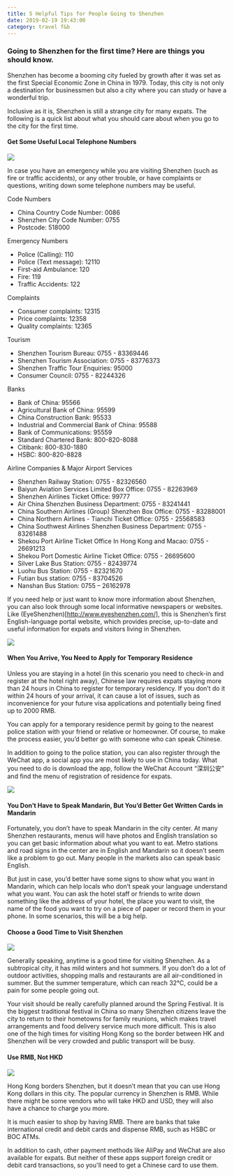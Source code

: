 ```yaml
---
title: 5 Helpful Tips for People Going to Shenzhen
date: 2019-02-19 19:43:00
category: travel f&b
---
```


### Going to Shenzhen for the first time? Here are things you should know.

Shenzhen has become a booming city fueled by growth after it was set as the first Special Economic Zone in China in 1979. Today, this city is not only a destination for businessmen but also a city where you can study or have a wonderful trip.

Inclusive as it is, Shenzhen is still a strange city for many expats. The following is a quick list about what you should care about when you go to the city for the first time.

#### Get Some Useful Local Telephone Numbers 

![](/images/14.jpg)

In case you have an emergency while you are visiting Shenzhen (such as fire or traffic accidents), or any other trouble, or have complaints or questions, writing down some telephone numbers may be useful.

Code Numbers
- China Country Code Number: 0086 
- Shenzhen City Code Number: 0755
- Postcode: 518000

Emergency Numbers
- Police (Calling): 110
- Police (Text message): 12110
- First-aid Ambulance: 120
- Fire: 119
- Traffic Accidents: 122

Complaints
- Consumer complaints: 12315
- Price complaints: 12358
- Quality complaints: 12365

Tourism
- Shenzhen Tourism Bureau: 0755 - 83369446
- Shenzhen Tourism Association: 0755 - 83776373
- Shenzhen Traffic Tour Enquiries: 95000
- Consumer Council: 0755 - 82244326

Banks
- Bank of China: 95566
- Agricultural Bank of China: 95599
- China Construction Bank: 95533
- Industrial and Commercial Bank of China: 95588
- Bank of Communications: 95559
- Standard Chartered Bank: 800-820-8088
- Citibank: 800-830-1880
- HSBC: 800-820-8828

Airline Companies & Major Airport Services
- Shenzhen Railway Station: 0755 - 82326560
- Baiyun Aviation Services Limited Box Office: 0755 - 82263969
- Shenzhen Airlines Ticket Office: 99777
- Air China Shenzhen Business Department: 0755 - 83241441
- China Southern Airlines (Group) Shenzhen Box Office: 0755 - 83288001
- China Northern Airlines - Tianchi Ticket Office: 0755 - 25568583
- China Southwest Airlines Shenzhen Business Department: 0755 - 83261488
- Shekou Port Airline Ticket Office In Hong Kong and Macao: 0755 - 26691213
- Shekou Port Domestic Airline Ticket Office: 0755 - 26695600
- Silver Lake Bus Station: 0755 - 82439774
- Luohu Bus Station: 0755 - 82321670
- Futian bus station: 0755 - 83704526
- Nanshan Bus Station: 0755 – 26162978

If you need help or just want to know more information about Shenzhen, you can also look through some local informative newspapers or websites. Like (EyeShenzhen)[http://www.eyeshenzhen.com/], this is Shenzhen’s first English-language portal website, which provides precise, up-to-date and useful information for expats and visitors living in Shenzhen.

![](/images/15.png)

#### When You Arrive, You Need to Apply for Temporary Residence

Unless you are staying in a hotel (in this scenario you need to check-in and register at the hotel right away), Chinese law requires expats staying more than 24 hours in China to register for temporary residency. If you don’t do it within 24 hours of your arrival, it can cause a lot of issues, such as inconvenience for your future visa applications and potentially being fined up to 2000 RMB.

You can apply for a temporary residence permit by going to the nearest police station with your friend or relative or homeowner. Of course, to make the process easier, you’d better go with someone who can speak Chinese. 

In addition to going to the police station, you can also register through the WeChat app, a social app you are most likely to use in China today. What you need to do is download the app, follow the WeChat Account “深圳公安” and find the menu of registration of residence for expats.

![](/images/16.jpg)

#### You Don’t Have to Speak Mandarin, But You’d Better Get Written Cards in Mandarin

Fortunately, you don’t have to speak Mandarin in the city center. At many Shenzhen restaurants, menus will have photos and English translation so you can get basic information about what you want to eat. Metro stations and road signs in the center are in English and Mandarin so it doesn’t seem like a problem to go out. Many people in the markets also can speak basic English. 

But just in case, you’d better have some signs to show what you want in Mandarin, which can help locals who don’t speak your language understand what you want. You can ask the hotel staff or friends to write down something like the address of your hotel, the place you want to visit, the name of the food you want to try on a piece of paper or record them in your phone. In some scenarios, this will be a big help.

#### Choose a Good Time to Visit Shenzhen

![](/images/17.jpg)

Generally speaking, anytime is a good time for visiting Shenzhen. As a subtropical city, it has mild winters and hot summers. If you don’t do a lot of outdoor activities, shopping malls and restaurants are all air-conditioned in summer. But the summer temperature, which can reach 32℃, could be a pain for some people going out.

Your visit should be really carefully planned around the Spring Festival. It is the biggest traditional festival in China so many Shenzhen citizens leave the city to return to their hometowns for family reunions, which makes travel arrangements and food delivery service much more difficult. This is also one of the high times for visiting Hong Kong so the border between HK and Shenzhen will be very crowded and public transport will be busy.

#### Use RMB, Not HKD

![](/images/18.jpg)

Hong Kong borders Shenzhen, but it doesn’t mean that you can use Hong Kong dollars in this city. The popular currency in Shenzhen is RMB. While there might be some vendors who will take HKD and USD, they will also have a chance to charge you more. 

It is much easier to shop by having RMB. There are banks that take international credit and debit cards and dispense RMB, such as HSBC or BOC ATMs.

In addition to cash, other payment methods like AliPay and WeChat are also available for expats. But neither of these apps support foreign credit or debit card transactions, so you'll need to get a Chinese card to use them.
